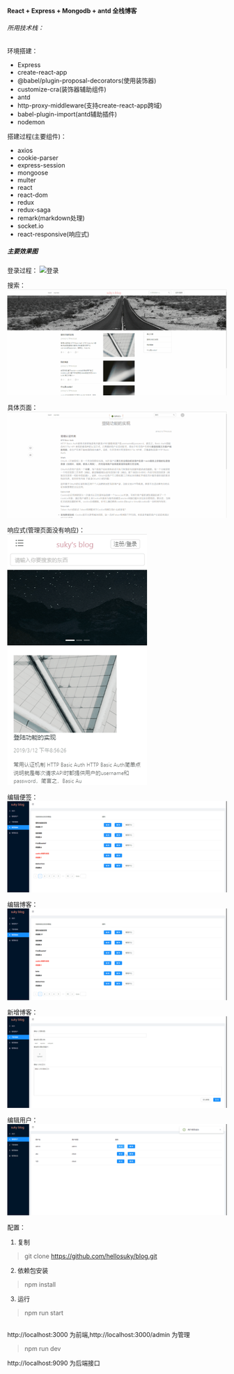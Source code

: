 #### React + Express + Mongodb + antd 全栈博客

###### 所用技术栈：
环境搭建：<br/>
+ Express
+ create-react-app
+ @babel/plugin-proposal-decorators(使用装饰器)
+ customize-cra(装饰器辅助组件)
+ antd
+ http-proxy-middleware(支持create-react-app跨域)
+ babel-plugin-import(antd辅助插件)
+ nodemon

搭建过程(主要组件)：
+ axios
+ cookie-parser
+ express-session
+ mongoose
+ multer
+ react
+ react-dom
+ redux
+ redux-saga
+ remark(markdown处理)
+ socket.io
+ react-responsive(响应式)

##### 主要效果图
登录过程：
![登录](./docs/登录.gif)

搜索：
![搜索](./docs/搜索.gif)

具体页面：
![具体页面](./docs/具体页面.gif)

响应式(管理页面没有响应)：<br/>
![响应式](./docs/响应式.gif)

编辑便签：
![编辑便签](./docs/编辑便签.gif)

编辑博客：
![编辑博客](./docs/编辑博客.gif)

新增博客：
![新增博客](./docs/新增博客.gif)

编辑用户：
![编辑用户](./docs/编辑用户.gif)

配置：
1. 复制
> git clone https://github.com/hellosuky/blog.git

2. 依赖包安装
> npm install
3. 运行
> npm run start

<br/>
http://localhost:3000 为前端,http://localhost:3000/admin 为管理

>npm run dev

http://localhost:9090 为后端接口
